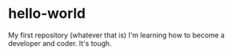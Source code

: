 # hello-world
My first repository (whatever that is)
I'm learning how to become a developer and coder. It's tough.
